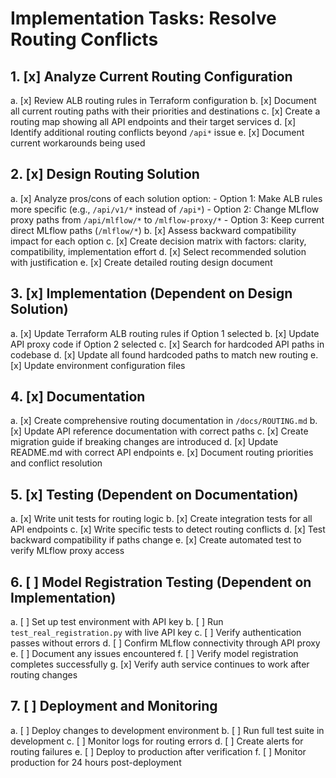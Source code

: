 # Implementation Tasks: Resolve Routing Conflicts

## 1. [x] Analyze Current Routing Configuration
   a. [x] Review ALB routing rules in Terraform configuration
   b. [x] Document all current routing paths with their priorities and destinations
   c. [x] Create a routing map showing all API endpoints and their target services
   d. [x] Identify additional routing conflicts beyond `/api*` issue
   e. [x] Document current workarounds being used

## 2. [x] Design Routing Solution
   a. [x] Analyze pros/cons of each solution option:
      - Option 1: Make ALB rules more specific (e.g., `/api/v1/*` instead of `/api*`)
      - Option 2: Change MLflow proxy paths from `/api/mlflow/*` to `/mlflow-proxy/*`
      - Option 3: Keep current direct MLflow paths (`/mlflow/*`)
   b. [x] Assess backward compatibility impact for each option
   c. [x] Create decision matrix with factors: clarity, compatibility, implementation effort
   d. [x] Select recommended solution with justification
   e. [x] Create detailed routing design document

## 3. [x] Implementation (Dependent on Design Solution)
   a. [x] Update Terraform ALB routing rules if Option 1 selected
   b. [x] Update API proxy code if Option 2 selected
   c. [x] Search for hardcoded API paths in codebase
   d. [x] Update all found hardcoded paths to match new routing
   e. [x] Update environment configuration files

## 4. [x] Documentation
   a. [x] Create comprehensive routing documentation in `/docs/ROUTING.md`
   b. [x] Update API reference documentation with correct paths
   c. [x] Create migration guide if breaking changes are introduced
   d. [x] Update README.md with correct API endpoints
   e. [x] Document routing priorities and conflict resolution

## 5. [x] Testing (Dependent on Documentation)
   a. [x] Write unit tests for routing logic
   b. [x] Create integration tests for all API endpoints
   c. [x] Write specific tests to detect routing conflicts
   d. [x] Test backward compatibility if paths change
   e. [x] Create automated test to verify MLflow proxy access

## 6. [ ] Model Registration Testing (Dependent on Implementation)
   a. [ ] Set up test environment with API key
   b. [ ] Run `test_real_registration.py` with live API key
   c. [ ] Verify authentication passes without errors
   d. [ ] Confirm MLflow connectivity through API proxy
   e. [ ] Document any issues encountered
   f. [ ] Verify model registration completes successfully
   g. [x] Verify auth service continues to work after routing changes

## 7. [ ] Deployment and Monitoring
   a. [ ] Deploy changes to development environment
   b. [ ] Run full test suite in development
   c. [ ] Monitor logs for routing errors
   d. [ ] Create alerts for routing failures
   e. [ ] Deploy to production after verification
   f. [ ] Monitor production for 24 hours post-deployment
